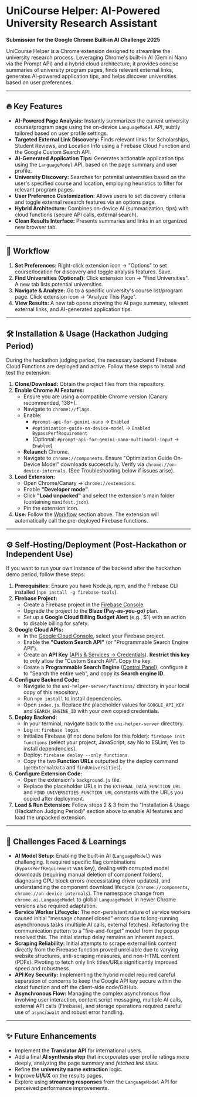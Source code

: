 # UniCourse Helper: AI-Powered University Research Assistant

**Submission for the Google Chrome Built-in AI Challenge 2025**

UniCourse Helper is a Chrome extension designed to streamline the university research process. Leveraging Chrome's built-in AI (Gemini Nano via the Prompt API) and a hybrid cloud architecture, it provides concise summaries of university program pages, finds relevant external links, generates AI-powered application tips, and helps discover universities based on user preferences.

---

## 🔥 Key Features

* **AI-Powered Page Analysis:** Instantly summarizes the current university course/program page using the on-device `LanguageModel` API, subtly tailored based on user profile settings.
* **Targeted External Link Discovery:** Finds relevant links for Scholarships, Student Reviews, and Location Info using a Firebase Cloud Function and the Google Custom Search API.
* **AI-Generated Application Tips:** Generates actionable application tips using the `LanguageModel` API, based on the page summary and user profile.
* **University Discovery:** Searches for potential universities based on the user's specified course and location, employing heuristics to filter for relevant program pages.
* **User Preference Customization:** Allows users to set discovery criteria and toggle external research features via an options page.
* **Hybrid Architecture:** Combines on-device AI (summarization, tips) with cloud functions (secure API calls, external search).
* **Clean Results Interface:** Presents summaries and links in an organized new browser tab.

---

## 🚀 Workflow

1.  **Set Preferences:** Right-click extension icon -> "Options" to set course/location for discovery and toggle analysis features. Save.
2.  **Find Universities (Optional):** Click extension icon -> "Find Universities". A new tab lists potential universities.
3.  **Navigate & Analyze:** Go to a specific university's course list/program page. Click extension icon -> "Analyze This Page".
4.  **View Results:** A new tab opens showing the AI page summary, relevant external links, and AI-generated application tips.

---

## 🛠️ Installation & Usage (Hackathon Judging Period)

During the hackathon judging period, the necessary backend Firebase Cloud Functions are deployed and active. Follow these steps to install and test the extension:

1.  **Clone/Download:** Obtain the project files from this repository.
2.  **Enable Chrome AI Features:**
    * Ensure you are using a compatible Chrome version (Canary recommended, 138+).
    * Navigate to `chrome://flags`.
    * Enable:
        * `#prompt-api-for-gemini-nano` -> `Enabled`
        * `#optimization-guide-on-device-model` -> `Enabled BypassPerfRequirement`
        * (Optional: `#prompt-api-for-gemini-nano-multimodal-input` -> `Enabled`)
    * **Relaunch** Chrome.
    * Navigate to `chrome://components`. Ensure "Optimization Guide On-Device Model" downloads successfully. Verify via `chrome://on-device-internals`. (See Troubleshooting below if issues arise).
3.  **Load Extension:**
    * Open Chrome/Canary -> `chrome://extensions`.
    * Enable **"Developer mode"**.
    * Click **"Load unpacked"** and select the extension's main folder (containing `manifest.json`).
    * Pin the extension icon.
4.  **Use:** Follow the [Workflow](#-workflow) section above. The extension will automatically call the pre-deployed Firebase functions.

---

## ⚙️ Self-Hosting/Deployment (Post-Hackathon or Independent Use)

If you want to run your own instance of the backend after the hackathon demo period, follow these steps:

1.  **Prerequisites:** Ensure you have Node.js, npm, and the Firebase CLI installed (`npm install -g firebase-tools`).
2.  **Firebase Project:**
    * Create a Firebase project in the [Firebase Console](https://console.firebase.google.com/).
    * Upgrade the project to the **Blaze (Pay-as-you-go)** plan.
    * Set up a **Google Cloud Billing Budget Alert** (e.g., $1) with an action to disable billing for safety.
3.  **Google Cloud APIs:**
    * In the [Google Cloud Console](https://console.cloud.google.com/), select your Firebase project.
    * Enable the **"Custom Search API"** (or "Programmable Search Engine API").
    * Create an **API Key** ([APIs & Services -> Credentials](https://console.cloud.google.com/apis/credentials)). **Restrict this key** to *only* allow the "Custom Search API". Copy the key.
    * Create a **Programmable Search Engine** ([Control Panel](https://programmablesearchengine.google.com/controlpanel/all)), configure it to "Search the entire web", and copy its **Search engine ID**.
4.  **Configure Backend Code:**
    * Navigate to the `uni-helper-server/functions/` directory in your local copy of this repository.
    * Run `npm install` to install dependencies.
    * Open `index.js`. Replace the placeholder values for `GOOGLE_API_KEY` and `SEARCH_ENGINE_ID` with your *own* copied credentials.
5.  **Deploy Backend:**
    * In your terminal, navigate back to the `uni-helper-server` directory.
    * Log in: `firebase login`.
    * Initialize Firebase (if not done before for this folder): `firebase init functions` (select your project, JavaScript, say No to ESLint, Yes to install dependencies).
    * Deploy: `firebase deploy --only functions`.
    * Copy the two **Function URLs** outputted by the deploy command (`getExternalData` and `findUniversities`).
6.  **Configure Extension Code:**
    * Open the extension's `background.js` file.
    * Replace the placeholder URLs in the `EXTERNAL_DATA_FUNCTION_URL` and `FIND_UNIVERSITIES_FUNCTION_URL` constants with the URLs you copied after deployment.
7.  **Load & Run Extension:** Follow steps 2 & 3 from the "Installation & Usage (Hackathon Judging Period)" section above to enable AI features and load the unpacked extension.

---

## 🧗 Challenges Faced & Learnings

* **AI Model Setup:** Enabling the built-in AI (`LanguageModel`) was challenging. It required specific flag combinations (`BypassPerfRequirement` was key), dealing with corrupted model downloads (requiring manual deletion of component folders), diagnosing GPU block errors (necessitating driver updates), and understanding the component download lifecycle (`chrome://components`, `chrome://on-device-internals`). The namespace change from `chrome.ai.LanguageModel` to global `LanguageModel` in newer Chrome versions also required adaptation.
* **Service Worker Lifecycle:** The non-persistent nature of service workers caused initial "message channel closed" errors due to long-running asynchronous tasks (multiple AI calls, external fetches). Refactoring the communication pattern to a "fire-and-forget" model from the popup resolved this. The initial startup delay remains an inherent aspect.
* **Scraping Reliability:** Initial attempts to scrape external link content directly from the Firebase function proved unreliable due to varying website structures, anti-scraping measures, and non-HTML content (PDFs). Pivoting to fetch only link titles/URLs significantly improved speed and robustness.
* **API Key Security:** Implementing the hybrid model required careful separation of concerns to keep the Google API key secure within the cloud function and off the client-side code/GitHub.
* **Asynchronous Flow:** Managing the complex asynchronous flow involving user interaction, content script messaging, multiple AI calls, external API calls (Firebase), and storage operations required careful use of `async`/`await` and robust error handling.
---

## ✨ Future Enhancements

* Implement the **Translator API** for international users.
* Add a final **AI synthesis step** that incorporates user profile ratings more deeply, analyzing the page summary and *fetched link titles*.
* Refine the **university name extraction** logic.
* Improve **UI/UX** on the results pages.
* Explore using **streaming responses** from the `LanguageModel` API for perceived performance improvements.